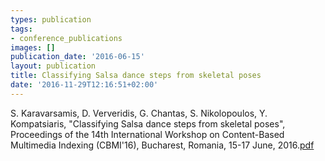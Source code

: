 ```yaml
---
types: publication
tags:
- conference_publications
images: []
publication_date: '2016-06-15'
layout: publication
title: Classifying Salsa dance steps from skeletal poses
date: '2016-11-29T12:16:51+02:00'
---
```

<p>S. Karavarsamis, D. Ververidis, G. Chantas, S. Nikolopoulos, Y. Kompatsiaris, "Classifying Salsa dance steps from skeletal poses", Proceedings of the 14th International Workshop on Content-Based Multimedia Indexing (CBMI'16), Bucharest, Romania, 15-17 June, 2016.<a href="/resources/karavarsamis16.pdf">pdf</a>
